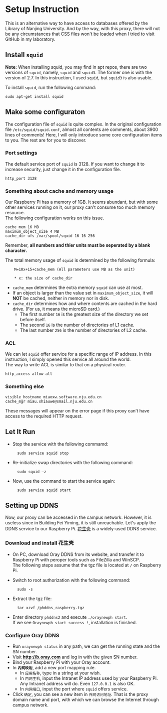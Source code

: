 # Setup Instruction
This is an alternative way to have access to databases offered by the Library of Nanjing University. And by the way, with this proxy, there will not be any circumstances that CSS files won't be loaded when I tried to visit GitHub in my laboratory.

## Install `squid`
**Note:** When installing squid, you may find in apt repos, there are two versions of `squid`, namely, `squid` and `squid3`. The former one is with the version of 2.7. In this instruction, I used `squid`, but `squid3` is also usable.

To install `squid`, run the following command:

	sudo apt-get install squid

## Make some configuraton
The configuration file of `squid` is quite complex. In the original configuration file `/etc/squid/squid.conf`, almost all contents are comments, about 3900 lines of comments! Here, I will only introduce some core configuration items to you. The rest are for you to discover.

### Port settings
The default service port of `squid` is 3128. If you want to change it to increase security, just change it in the configuration file.

	http_port 3128

### Something about cache and memory usage
Our Raspberry Pi has a memory of 1GB. It seems abundant, but with some other services running on it, our proxy can't consume too much memory resource.  
The following configuration works on this issue.

	cache_mem 16 MB
	maximum_object_size 4 MB
	cache_dir ufs /var/spool/squid 16 16 256

Remember, **all numbers and thier units must be seperated by a blank character.**

The total memory usage of `squid` is determined by the following formula:

		M=10x+15+cache_mem (All parameters use MB as the unit)
		
		* x: the size of cache_dir

* `cache_mem` determines the extra memory `squid` can use at most.
* If an object is larger than the value set in `maximum_object_size`, it will **NOT** be cached, neither in memory nor in disk.
* `cache_dir` determines how and where contents are cached in the hard drive. (For us, it means the microSD card.)
	* The first number `16` is the greatest size of the directory we set before itself.
	* The second `16` is the number of directories of L1 cache.
	* The last number `256` is the number of directories of L2 cache.

### ACL
We can let `squid` offer service for a specific range of IP address. In this instruction, I simply opened this service all around the world.  
The way to write ACL is similar to that on a physical router.

	http_access allow all

### Something else
	visible_hostname miaoxw.software.nju.edu.cn
	cache_mgr miau.shiauwe@smail.nju.edu.cn

These messages will appear on the error page if this proxy can't have access to the required HTTP request.

## Let It Run
* Stop the service with the following commamd:

		sudo service squid stop
* Re-initialize swap directories with the following command:

		sudo squid –z
* Now, use the command to start the service again:

		sudo service squid start

## Setting up DDNS
Now, our proxy can be accessed in the campus network. However, it is useless since in Building Fei Yiming, it is still unreachable. Let's apply the DDNS service to our Raspberry Pi. [花生壳](http://hsk.oray.com/) is a widely-used DDNS service.

### Download and install 花生壳
* On PC, download Oray DDNS from its website, and transfer it to Raspberry Pi with peroper tools such as FileZilla and WinSCP.  
The following steps assume that the tgz file is located at `/` on Raspberry Pi.
* Switch to root authorization with the following command:

		sudo -s
* Extract the tgz file:

		tar xzvf /phddns_raspberry.tgz
* Enter directory `phddns2` and execute `./oraynewph start`.  
If we see `Oraynewph start success !`, installation is finished.

### Configure Oray DDNS
* Run `oraynewph status` in any path, we can get the running state and the SN number.
* Visit **http://b.oray.com** and log in with the given SN number.
* Bind your Raspberry Pi with your Oray account.
* In **`内网映射`**, add a new port mapping rule.
	* In `应用名称`, type in a string at your wish.
	* In `内网主机`, input the Intranet IP address used by your Raspberry Pi.  
	Any Intranet address will do. Even `127.0.0.1` is also OK.
	* In `内网端口`, input the port where `squid` offers service.
* Click `确定`, you can see a new item in `外网访问地址`. That is the proxy domain name and port, with which we can browse the Internet through campus network.
